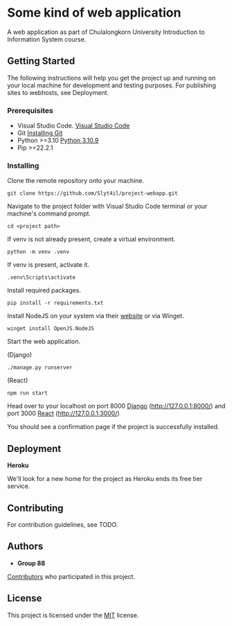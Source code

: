 # Some kind of web application

A web application as part of Chulalongkorn University Introduction to Information System course.

## Getting Started

The following instructions will help you get the project up and running on
your local machine for development and testing purposes. For publishing sites to webhosts, see Deployment.

### Prerequisites

- Visual Studio Code. [Visual Studio Code](https://code.visualstudio.com/)
- Git [Installing Git](https://git-scm.com/book/en/v2/Getting-Started-Installing-Git)
- Python >=3.10 [Python 3.10.9](https://www.python.org/downloads/release/python-3109/)
- Pip >=22.2.1

### Installing

Clone the remote repository onto your machine.

    git clone https://github.com/Slyt4il/project-webapp.git

Navigate to the project folder with Visual Studio Code terminal or your machine's command prompt.

    cd <project path>

If venv is not already present, create a virtual environment.

    python -m venv .venv

If venv is present, activate it.

    .venv\Scripts\activate

Install required packages.

    pip install -r requirements.txt

Install NodeJS on your system via their [website](https://nodejs.org/en/download/) or via Winget.

    winget install OpenJS.NodeJS

Start the web application.

(Django)

    ./manage.py runserver

(React)

    npm run start

Head over to your localhost on port 8000 [Django](http://localhost:8000/) (http://127.0.0.1:8000/) and port 3000 [React](http://localhost:3000/) (http://127.0.0.1:3000/)

You should see a confirmation page if the project is successfully installed.

## Deployment

**Heroku**

We'll look for a new home for the project as Heroku ends its free tier service.

## Contributing

For contribution guidelines, see TODO.

## Authors

  - **Group 88**
  
  [Contributors](https://github.com/Slyt4il/project-webapp/contributors) who participated in this project.

## License

This project is licensed under the [MIT](LICENSE.md) license.